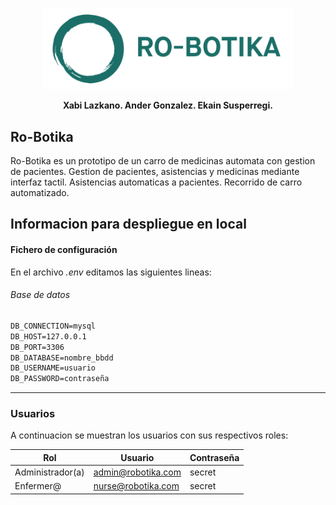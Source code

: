 <p align="center"><img src="public/img/logo.png" width="400"></p>

<p align="center">
	<b>Xabi Lazkano. Ander Gonzalez. Ekain Susperregi.</b>
</p>

## Ro-Botika
Ro-Botika es un prototipo de un carro de medicinas automata con gestion de pacientes. Gestion de pacientes, asistencias y medicinas mediante interfaz tactil. Asistencias automaticas a pacientes. Recorrido de carro automatizado.

## Informacion para despliegue en local

#### Fichero de configuración
En el archivo *.env* editamos las siguientes lineas:
###### Base de datos
```html
DB_CONNECTION=mysql
DB_HOST=127.0.0.1
DB_PORT=3306
DB_DATABASE=nombre_bbdd
DB_USERNAME=usuario
DB_PASSWORD=contraseña
```

------------


### Usuarios
A continuacion se muestran los usuarios con sus respectivos roles:

| Rol | Usuario | Contraseña |
| ------------ | ------------ | ------------ |
| Administrador(a) | admin@robotika.com | secret |
| Enfermer@| nurse@robotika.com | secret |
